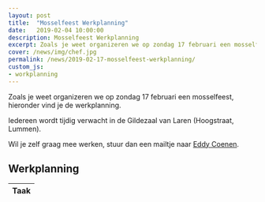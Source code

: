 ```yaml
---
layout: post
title:  "Mosselfeest Werkplanning"
date:   2019-02-04 10:00:00
description: Mosselfeest Werkplanning
excerpt: Zoals je weet organizeren we op zondag 17 februari een mosselfeest, hier vind je de werkplanning
cover: /news/img/chef.jpg
permalink: /news/2019-02-17-mosselfeest-werkplanning/
custom_js:
- workplanning
---
```


Zoals je weet organizeren we op zondag 17 februari een mosselfeest, hieronder vind je de werkplanning.

Iedereen wordt tijdig verwacht in de Gildezaal van Laren (Hoogstraat, Lummen).

Wil je zelf graag mee werken, stuur dan een mailtje naar [Eddy Coenen](eddy.coenen1@telenet.be). 

## Werkplanning

<div id="workplanning" class="container content" data-id="1869bf77-b8a6-de44-a35f-e23b4551eb6b">
	<div class="responsive-table striped-table">
		<table id="workplanning-table">
			<thead>
				<tr>
					<th>Taak</th>
				</tr>
			</thead>			
		</table>
	</div>
</div>

<script type="text/template" id="shift-template">
	<div class="table-content">
		<div class="text-title"></div>
		<div class="text-subtitle"></div>
	</div>
</script>

<script type="text/template" id="task-template">
	<div class="table-content text-description"></div>	
</script>

<script type="text/template" id="allocation-template">
	<div class="table-content align-top">
		<ul class="allocated-list">
		</ul>
	</div>
	<div class="table-indicator text-indicator"></div>	
</script>
